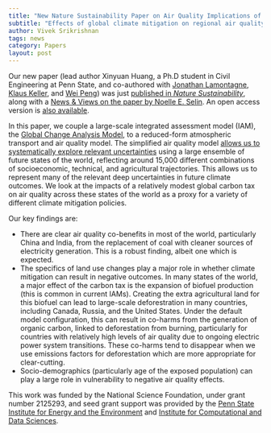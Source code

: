 ```yaml
---
title: "New Nature Sustainability Paper on Air Quality Implications of Climate Mitigation"
subtitle: "Effects of global climate mitigation on regional air quality and health"
author: Vivek Srikrishnan
tags: news
category: Papers
layout: post
---
```


Our new paper (lead author Xinyuan Huang, a Ph.D student in Civil Engineering at Penn State, and co-authored with [Jonathan Lamontagne](https://engineering.tufts.edu/cee/people/faculty/jonathan-lamontagne), [Klaus Keller](https://keller-lab.github.io/people.html), and [Wei Peng](https://www.weipengenergy.com/)) was just [published in *Nature Sustainability*](https://www.nature.com/articles/s41893-023-01133-5), along with a [News & Views on the paper by Noelle E. Selin](https://www.nature.com/articles/s41893-023-01140-6). An open access version is [also available](https://www.nature.com/articles/s41893-023-01133-5.epdf?sharing_token=hDwmB4jgma9aK3IRto8zDNRgN0jAjWel9jnR3ZoTv0PjQPBzmimfQxZsVEq21nizaEKyWQ5EeOyyhxm8eZWUV59i1PTX3byrFGcdU56DvKWx101bHY856T6cFSnQUtfTl9fX08usafCwrmeNCjKHoY2xIS3qSJ2eY5O-43hAzzI%3D).

In this paper, we couple a large-scale integrated assessment model (IAM), the [Global Change Analysis Model](https://gcims.pnnl.gov/modeling/gcam-global-change-analysis-model), to a reduced-form atmospheric transport and air quality model. The simplified air quality model [allows us to systematically explore relevant uncertainties](https://www.cambridge.org/core/journals/philosophy-of-science/article/abs/why-simpler-computer-simulation-models-can-be-epistemically-better-for-informing-decisions/765F7923BE9416E7FC800E4F1F7A3E34) using a large ensemble of future states of the world, reflecting around 15,000 different combinations of socioeconomic, technical, and agricultural trajectories. This allows us to represent many of the relevant deep uncertainties in future climate outcomes. We look at the impacts of a relatively modest global carbon tax on air quality across these states of the world as a proxy for a variety of different climate mitigation policies.

Our key findings are:

- There are clear air quality co-benefits in most of the world, particularly China and India, from the replacement of coal with cleaner sources of electricity generation. This is a robust finding, albeit one which is expected.
- The specifics of land use changes play a major role in whether climate mitigation can result in negative outcomes. In many states of the world, a major effect of the carbon tax is the expansion of biofuel production (this is common in current IAMs). Creating the extra agricultural land for this biofuel can lead to large-scale deforestration in many countries, including Canada, Russia, and the United States. Under the default model configuration, this can result in co-harms from the generation of organic carbon, linked to deforestation from burning, particularly for countries with relatively high levels of air quality due to ongoing electric power system transitions. These co-harms tend to disappear when we use emissions factors for deforestation which are more appropriate for clear-cutting.
- Socio-demographics (particularly age of the exposed population) can play a large role in vulnerability to negative air quality effects.

This work was funded by the National Science Foundation, under grant number 2125293, and seed grant support was provided by the [Penn State Institute for Energy and the Environment](https://iee.psu.edu/home) and [Institute for Computational and Data Sciences](https://www.aero.psu.edu/research/centers-and-institutes/institute-for-computational-and-data-sciences.aspx).
